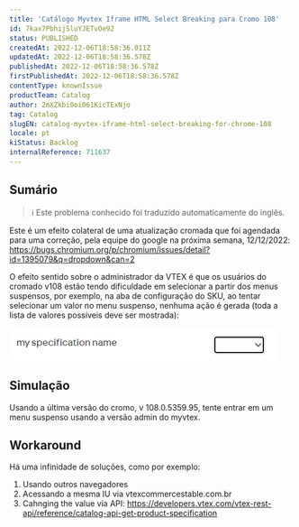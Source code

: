 ```yaml
---
title: 'Catálogo Myvtex Iframe HTML Select Breaking para Cromo 108'
id: 7kax7PbhijSluYJETvOe92
status: PUBLISHED
createdAt: 2022-12-06T18:58:36.011Z
updatedAt: 2022-12-06T18:58:36.578Z
publishedAt: 2022-12-06T18:58:36.578Z
firstPublishedAt: 2022-12-06T18:58:36.578Z
contentType: knownIssue
productTeam: Catalog
author: 2mXZkbi0oi061KicTExNjo
tag: Catalog
slugEN: catalog-myvtex-iframe-html-select-breaking-for-chrome-108
locale: pt
kiStatus: Backlog
internalReference: 711637
---
```


## Sumário

>ℹ️ Este problema conhecido foi traduzido automaticamente do inglês.



Este é um efeito colateral de uma atualização cromada que foi agendada para uma correção, pela equipe do google na próxima semana, 12/12/2022: https://bugs.chromium.org/p/chromium/issues/detail?id=1395079&q=dropdown&can=2

O efeito sentido sobre o administrador da VTEX é que os usuários do cromado v108 estão tendo dificuldade em selecionar a partir dos menus suspensos, por exemplo, na aba de configuração do SKU, ao tentar selecionar um valor no menu suspenso, nenhuma ação é gerada (toda a lista de valores possíveis deve ser mostrada):

 ![](https://raw.githubusercontent.com/vtexdocs/known-issues/refs/heads/main/docs/pt/known-issues/Catalog/catalogo-myvtex-iframe-html-select-breaking-para-cromo-108_1.png)




##

## Simulação


Usando a última versão do cromo, v 108.0.5359.95, tente entrar em um menu suspenso usando a versão admin do myvtex.


##

## Workaround


Há uma infinidade de soluções, como por exemplo:

1) Usando outros navegadores
2) Acessando a mesma IU via vtexcommercestable.com.br
3) Cahnging the value via API: https://developers.vtex.com/vtex-rest-api/reference/catalog-api-get-product-specification

